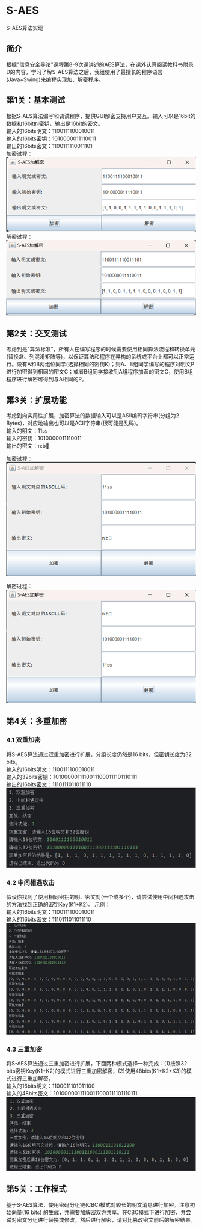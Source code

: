 # S-AES
S-AES算法实现  

## 简介    
根据"信息安全导论"课程第8-9次课讲述的AES算法，在课外认真阅读教科书附录D的内容，学习了解S-AES算法之后，我组使用了最擅长的程序语言(Java+Swing)来编程实现加、解密程序。  

## 第1关：基本测试  
根据S-AES算法编写和调试程序，提供GUI解密支持用户交互。输入可以是16bit的数据和16bit的密钥，输出是16bit的密文。  
输入的16bits明文：1100111100010011  
输入的16bits密钥：1010000011110011  
输出的16bits密文：1100111110011101  
加密过程：  
![image](https://github.com/letMoonRunMyMood/S-AES/blob/main/images/Test1_Encryption.png)  
解密过程：  
![image](https://github.com/letMoonRunMyMood/S-AES/blob/main/images/Test1_Decrpytion.png)

## 第2关：交叉测试  
考虑到是"算法标准"，所有人在编写程序的时候需要使用相同算法流程和转换单元(替换盒、列混淆矩阵等)，以保证算法和程序在异构的系统或平台上都可以正常运行。设有A和B两组位同学(选择相同的密钥K)；则A、B组同学编写的程序对明文P进行加密得到相同的密文C；或者B组同学接收到A组程序加密的密文C，使用B组程序进行解密可得到与A相同的P。

## 第3关：扩展功能  
考虑到向实用性扩展，加密算法的数据输入可以是ASII编码字符串(分组为2 Bytes)，对应地输出也可以是ACII字符串(很可能是乱码)。  
输入的明文：11ss  
输入的密钥：1010000011110011  
输出的密文：n:b   

加密过程：  
![image](https://github.com/letMoonRunMyMood/S-AES/blob/main/images/Test3_Encyption.png)  

解密过程：  
![image](https://github.com/letMoonRunMyMood/S-AES/blob/main/images/Test3_Decyption.png)

## 第4关：多重加密  
### 4.1 双重加密  
将S-AES算法通过双重加密进行扩展，分组长度仍然是16 bits，但密钥长度为32 bits。  
输入的16bits明文：1100111100010011  
输入的32bits密钥：10100000111100111000111101110111  
输出的16bits密文：1110111011011110  
![image](https://github.com/letMoonRunMyMood/S-AES/blob/main/images/Test4.1.png)

### 4.2 中间相遇攻击  
假设你找到了使用相同密钥的明、密文对(一个或多个)，请尝试使用中间相遇攻击的方法找到正确的密钥Key(K1+K2)。
示例：  
输入的16bits明文：1100111100010011  
输入的16bits密文：1110111011011110  
![image](https://github.com/letMoonRunMyMood/S-AES/blob/main/images/Test4.2.png)

### 4.3 三重加密  
将S-AES算法通过三重加密进行扩展，下面两种模式选择一种完成：(1)按照32 bits密钥Key(K1+K2)的模式进行三重加密解密，(2)使用48bits(K1+K2+K3)的模式进行三重加解密。  
输入的16bits明文：1100011101011100   
输入的48bits密文：10100000111100111000111101110111    
![image](https://github.com/letMoonRunMyMood/S-AES/blob/main/images/Test4.3.png)

## 第5关：工作模式  
基于S-AES算法，使用密码分组链(CBC)模式对较长的明文消息进行加密。注意初始向量(16 bits) 的生成，并需要加解密双方共享。在CBC模式下进行加密，并尝试对密文分组进行替换或修改，然后进行解密，请对比篡改密文前后的解密结果。

